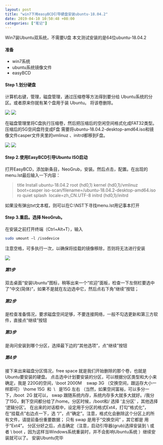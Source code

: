 ```yaml
---
layout: post
title: "win7下用easyBCD引导硬盘安装ubuntu-18.04.2"
date: 2019-04-10 10:50:48 +08:00
categories: ["笔记"]
---
```


Win7装Ubuntu双系统，不需要U盘 本文测试安装的是64位ubuntu-18.04.2

#### 准备

+   win7系统
+   ubuntu系统镜像文件
+   easyBCD

#### Step 1.划分硬盘

计算机右键，管理，磁盘管理，通过压缩卷等方法得到要分给 Ubuntu系统的分区。或者原来你就有某个盘用于装 Ubuntu。 将该卷删除。

![](https://mrwen.oss-cn-shanghai.aliyuncs.com/2019/04/1.jpg) 
![](https://mrwen.oss-cn-shanghai.aliyuncs.com/2019/04/2.jpg)

在磁盘管理里将C盘执行压缩卷，然后把压缩后的空闲空间格式化成FAT32类型。 压缩后的5G空间盘符变成F盘 需要将ubuntu-18.04.2-desktop-amd64.iso和镜像文件casper文件夹里的vmlinuz 、initrd都移到F盘。

![](https://mrwen.oss-cn-shanghai.aliyuncs.com/2019/04/3.png) 
![](https://mrwen.oss-cn-shanghai.aliyuncs.com/2019/04/4.png)

#### Step 2.使用EasyBCD引导Ubuntu ISO启动

打开EasyBCD，添加新条目，NeoGrub，安装。然后点击，配置。在出现的menu.lst最后输入一下内容：

> title Install ubuntu-18.04.2 root (hd0,1) kernel (hd0,1)/vmlinuz boot=casper iso-scan/filename=/ubuntu-18.04.2-desktop-amd64.iso ro quiet splash  locale=zh\_CN.UTF-8 initrd (hd0,1)/initrd

如果没有弹出txt文本框，则可以在C:\\NST下寻找menu.lst用记事本打开

#### Step 3.重启。选择 NeoGrub。

在安装之前打开终端（Ctrl+Alt+T），输入 
```bash
sudo umount –l /isodevice
```
注意空格，可多执行一次，以确保将挂载的镜像移除，否则将无法进行安装

![](https://mrwen.oss-cn-shanghai.aliyuncs.com/2019/04/8.png)

##### 第1步

双击桌面“安装Ubuntu”图标，稍等出来一个“欢迎”面板，检查一下左侧栏要选中了“中文(简体)”，如果不是就在左边选中它，然后点右下角“继续”按钮；

##### 第2步

是检查准备情况，要求磁盘空间足够，不要连接网络，一般不勾选更新和第三方软件，直接点“继续”按钮

##### 第3步

是询问安装到哪个分区，选择最下边的“其他选项”，点“继续”按钮

##### 第4步

接下来出来磁盘分区情况，free space 就是我们开始删除的那个卷，也就是Ubuntu要安装的硬盘。 点击选中计划要安装的分区，可以根据分区类型和大小来确定，我是 220G的空间，\\boot 2000M    swap 3G （交换空间，跟运存大小一样即可） \\home 15G  和  \\   是15G 左右 （当然，如果空间富裕，可以多分一下，/boot  2G 就可以， swap 跟随系统内存，系统内存多大就多大就好。/我分了15G，剩下空间都分给了/home。分区时候，/boot和/ 选择 ‘主分区’ ，其他选择 ‘逻辑分区’。 在出来的对话框中，设定用于分区的格式Ext4，打勾“格式化”，在“挂载点”右边点一下，选 “/”，点“确定”。注意，格式化会删除这个分区上的所有文件，请提前备份重要数据； 只有 swap 是用于“交换空间” ，其它都是 用于“Ext4”。 分区分好之后，点击确定（注意，启动引导器(grub)选择安装到 \\ 或者 \\ boot ，因为这样当Windows系统重装时，并不会影响Ubuntu系统 ）继续安装就可以了。 安装Ubuntu完毕